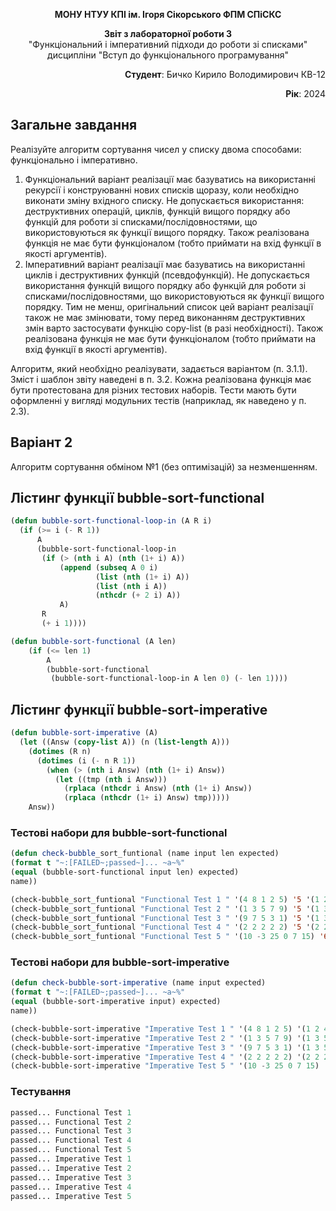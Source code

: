 <p align="center"><b>МОНУ НТУУ КПІ ім. Ігоря Сікорського ФПМ СПіСКС</b></p>
<p align="center">
<b>Звіт з лабораторної роботи 3</b><br/>
"Функціональний і імперативний підходи до роботи зі списками"<br/>
дисципліни "Вступ до функціонального програмування"
</p>
<p align="right"><b>Студент</b>: Бичко Кирило Володимирович КВ-12</p>
<p align="right"><b>Рік</b>: 2024</p>

## Загальне завдання
Реалізуйте алгоритм сортування чисел у списку двома способами: функціонально і імперативно.
1. Функціональний варіант реалізації має базуватись на використанні рекурсії і конструюванні нових списків щоразу, коли необхідно виконати зміну вхідного списку. Не допускається використання: деструктивних операцій, циклів, функцій вищого порядку або функцій для роботи зі списками/послідовностями, що використовуються як функції вищого порядку. Також реалізована функція не має бути функціоналом (тобто приймати на вхід функції в якості аргументів).
2. Імперативний варіант реалізації має базуватись на використанні циклів і деструктивних функцій (псевдофункцій). Не допускається використання функцій вищого порядку або функцій для роботи зі списками/послідовностями, що використовуються як функції вищого порядку. Тим не менш, оригінальний список цей варіант реалізації також не має змінювати, тому перед виконанням деструктивних змін варто застосувати функцію copy-list (в разі необхідності). Також реалізована функція не має бути функціоналом (тобто приймати на вхід функції в якості аргументів). 

Алгоритм, який необхідно реалізувати, задається варіантом (п. 3.1.1). Зміст і шаблон звіту наведені в п. 3.2. 
Кожна реалізована функція має бути протестована для різних тестових наборів. 
Тести мають бути оформленні у вигляді модульних тестів (наприклад, як наведено у п. 2.3).
## Варіант 2
Алгоритм сортування обміном №1 (без оптимізацій) за незменшенням.
## Лістинг функції bubble-sort-functional
```lisp
(defun bubble-sort-functional-loop-in (A R i)
  (if (>= i (- R 1))
      A
      (bubble-sort-functional-loop-in
       (if (> (nth i A) (nth (1+ i) A))
           (append (subseq A 0 i)
                   (list (nth (1+ i) A))
                   (list (nth i A))
                   (nthcdr (+ 2 i) A))
           A)
       R 
       (+ i 1))))

(defun bubble-sort-functional (A len)
    (if (<= len 1)
        A
        (bubble-sort-functional
         (bubble-sort-functional-loop-in A len 0) (- len 1))))
```
## Лістинг функції bubble-sort-imperative
```lisp
(defun bubble-sort-imperative (A)
  (let ((Answ (copy-list A)) (n (list-length A)))
    (dotimes (R n)
      (dotimes (i (- n R 1))
        (when (> (nth i Answ) (nth (1+ i) Answ))
          (let ((tmp (nth i Answ)))
            (rplaca (nthcdr i Answ) (nth (1+ i) Answ))
            (rplaca (nthcdr (1+ i) Answ) tmp)))))
    Answ))
```
### Тестові набори для bubble-sort-functional
```lisp
(defun check-bubble_sort_funtional (name input len expected)
(format t "~:[FAILED~;passed~]... ~a~%"
(equal (bubble-sort-functional input len) expected)
name))

(check-bubble_sort_funtional "Functional Test 1 " '(4 8 1 2 5) '5 '(1 2 4 5 8))
(check-bubble_sort_funtional "Functional Test 2 " '(1 3 5 7 9) '5 '(1 3 5 7 9))
(check-bubble_sort_funtional "Functional Test 3 " '(9 7 5 3 1) '5 '(1 3 5 7 9))
(check-bubble_sort_funtional "Functional Test 4 " '(2 2 2 2 2) '5 '(2 2 2 2 2))
(check-bubble_sort_funtional "Functional Test 5 " '(10 -3 25 0 7 15) '6 '(-3 0 7 10 15 25))
```

### Тестові набори для bubble-sort-imperative
```lisp
(defun check-bubble-sort-imperative (name input expected)
(format t "~:[FAILED~;passed~]... ~a~%"
(equal (bubble-sort-imperative input) expected)
name))

(check-bubble-sort-imperative "Imperative Test 1 " '(4 8 1 2 5) '(1 2 4 5 8))
(check-bubble-sort-imperative "Imperative Test 2 " '(1 3 5 7 9) '(1 3 5 7 9))
(check-bubble-sort-imperative "Imperative Test 3 " '(9 7 5 3 1) '(1 3 5 7 9))
(check-bubble-sort-imperative "Imperative Test 4 " '(2 2 2 2 2) '(2 2 2 2 2))
(check-bubble-sort-imperative "Imperative Test 5 " '(10 -3 25 0 7 15) '(-3 0 7 10 15 25))
```

### Тестування
```lisp
passed... Functional Test 1 
passed... Functional Test 2 
passed... Functional Test 3 
passed... Functional Test 4 
passed... Functional Test 5 
passed... Imperative Test 1 
passed... Imperative Test 2 
passed... Imperative Test 3 
passed... Imperative Test 4 
passed... Imperative Test 5
```

